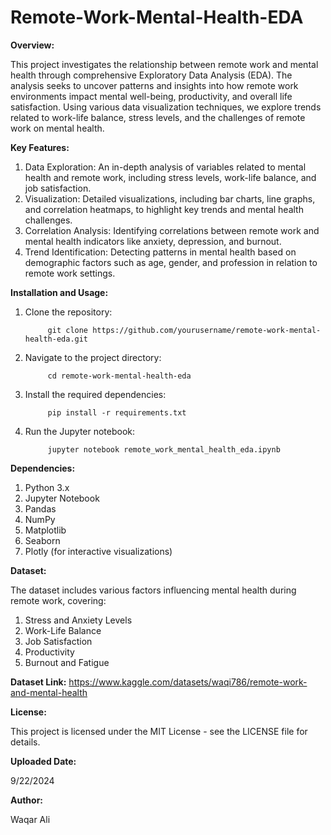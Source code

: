 # Remote-Work-Mental-Health-EDA

**Overview:**

This project investigates the relationship between remote work and mental health through comprehensive Exploratory Data Analysis (EDA). The analysis seeks to uncover patterns and insights into how remote work environments impact mental well-being, productivity, and overall life satisfaction. Using various data visualization techniques, we explore trends related to work-life balance, stress levels, and the challenges of remote work on mental health.

**Key Features:**

1. Data Exploration: An in-depth analysis of variables related to mental health and remote work, including stress levels, work-life balance, and job satisfaction.
2. Visualization: Detailed visualizations, including bar charts, line graphs, and correlation heatmaps, to highlight key trends and mental health challenges.
3. Correlation Analysis: Identifying correlations between remote work and mental health indicators like anxiety, depression, and burnout.
4. Trend Identification: Detecting patterns in mental health based on demographic factors such as age, gender, and profession in relation to remote work settings.

**Installation and Usage:**

1. Clone the repository:


            git clone https://github.com/yourusername/remote-work-mental-health-eda.git


2. Navigate to the project directory:


            cd remote-work-mental-health-eda


3. Install the required dependencies:


            pip install -r requirements.txt


4. Run the Jupyter notebook:


            jupyter notebook remote_work_mental_health_eda.ipynb



**Dependencies:**

1. Python 3.x
2. Jupyter Notebook
3. Pandas
4. NumPy
5. Matplotlib
6. Seaborn
7. Plotly (for interactive visualizations)


**Dataset:**

The dataset includes various factors influencing mental health during remote work, covering:

1. Stress and Anxiety Levels
2. Work-Life Balance
3. Job Satisfaction
4. Productivity
5. Burnout and Fatigue


**Dataset Link:** https://www.kaggle.com/datasets/waqi786/remote-work-and-mental-health


**License:**


This project is licensed under the MIT License - see the LICENSE file for details.


**Uploaded Date:**


9/22/2024


**Author:**


Waqar Ali

